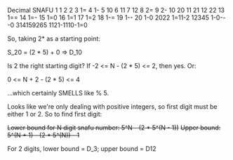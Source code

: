   Decimal          SNAFU
        1              1
        2              2
        3             1=
        4             1-
        5             10
        6             11
        7             12
        8             2=
        9             2-
       10             20
       11             21
       12             22
       13            1==
       14            1=-
       15            1=0
       16            1=1
       17            1=2
       18            1-=
       19            1--
       20            1-0
     2022         1=11-2
    12345        1-0---0
314159265  1121-1110-1=0

So, taking 2* as a starting point:

S_20 = (2 * 5) + 0 => D_10

Is 2 the right starting digit? If -2 <= N - (2 * 5) <= 2, then yes. Or:

0 <= N + 2 - (2 * 5) <= 4

…which certainly SMELLS like % 5.

Looks like we're only dealing with positive integers, so first digit must be either 1 or 2. So to find first digit:

~~Lower bound for N digit snafu number: 5^N - (2 * 5^(N - 1))~~
~~Upper bound:                          5^(N + 1) - (2 * 5^(N)) - 1~~

For 2 digits, lower bound = D_3; upper bound = D12
